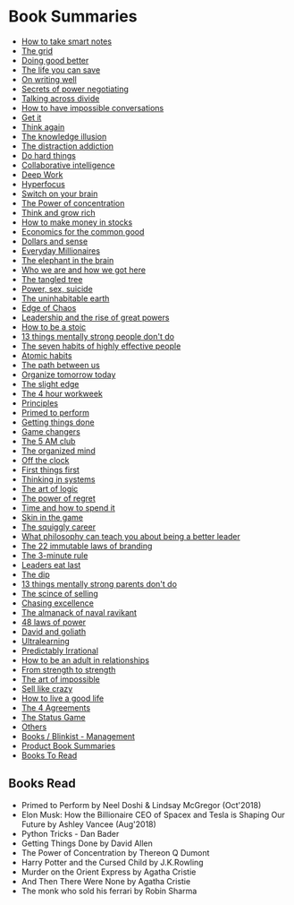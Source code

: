 # Book Summaries

- [How to take smart notes](how-to-take-smart-notes)
- [The grid](the-grid)
- [Doing good better](doing-good-better)
- [The life you can save](the-life-you-can-save)
- [On writing well](on-writing-well)
- [Secrets of power negotiating](secrets-of-power-negotiating)
- [Talking across divide](talking-across-divide)
- [How to have impossible conversations](how-to-have-impossible-conversations)
- [Get it](get-it)
- [Think again](think-again)
- [The knowledge illusion](the-knowledge-illusion)
- [The distraction addiction](the-distraction-addiction)
- [Do hard things](do-hard-things)
- [Collaborative intelligence](collaborative-intelligence)
- [Deep Work](deep-work)
- [Hyperfocus](hyperfocus)
- [Switch on your brain](switch-on-your-brain)
- [The Power of concentration](the-power-of-concentration)
- [Think and grow rich](think-and-grow-rich)
- [How to make money in stocks](how-to-make-money-in-stocks)
- [Economics for the common good](economics-for-the-common-good)
- [Dollars and sense](dollars-and-sense)
- [Everyday Millionaires](everyday-millionaires)
- [The elephant in the brain](the-elephant-in-the-brain)
- [Who we are and how we got here](who-we-are-and-how-we-got-here)
- [The tangled tree](the-tangled-tree)
- [Power, sex, suicide](power-sex-suicide)
- [The uninhabitable earth](the-uninhabitable-earth)
- [Edge of Chaos](edge-of-chaos)
- [Leadership and the rise of great powers](leadership-and-the-rise-of-great-powers)
- [How to be a stoic](how-to-be-a-stoic)
- [13 things mentally strong people don't do](13-things-mentally-strong-people-dont-do)
- [The seven habits of highly effective people](the-seven-habits-of-highly-effective-people)
- [Atomic habits](atomic-habits)
- [The path between us](the-path-between-us)
- [Organize tomorrow today](organize-tomorrow-today)
- [The slight edge](the-slight-edge)
- [The 4 hour workweek](the-4-hour-workweek)
- [Principles](principles)
- [Primed to perform](primed-to-perform)
- [Getting things done](getting-things-done)
- [Game changers](game-changers)
- [The 5 AM club](the-5-am-club)
- [The organized mind](the-organized-mind)
- [Off the clock](off-the-clock)
- [First things first](first-things-first)
- [Thinking in systems](thinking-in-systems)
- [The art of logic](the-art-of-logic)
- [The power of regret](the-power-of-regret)
- [Time and how to spend it](time-and-how-to-spend-it)
- [Skin in the game](skin-in-the-game)
- [The squiggly career](the-squiggly-career)
- [What philosophy can teach you about being a better leader](what-philosophy-can-teach-you-about-being-a-better-leader)
- [The 22 immutable laws of branding](the-22-immutable-laws-of-branding)
- [The 3-minute rule](the-3-minute-rule)
- [Leaders eat last](leaders-eat-last)
- [The dip](the-dip)
- [13 things mentally strong parents don't do](13-things-mentally-strong-parents-dont-do)
- [The scince of selling](the-science-of-selling)
- [Chasing excellence](chasing-excellence)
- [The almanack of naval ravikant](the-almanack-of-naval-ravikant)
- [48 laws of power](48-laws-of-power)
- [David and goliath](david-and-goliath)
- [Ultralearning](ultralearning)
- [Predictably Irrational](predictably-irrational)
- [How to be an adult in relationships](how-to-be-an-adult-in-relationships)
- [From strength to strength](from-strength-to-strength)
- [The art of impossible](the-art-of-impossible)
- [Sell like crazy](book-summaries/sell-like-crazy.md)
- [How to live a good life](book-summaries/how-to-live-a-good-life.md)
- [The 4 Agreements](book-summaries/the-4-agreements.md)
- [The Status Game](book-summaries/the-status-game.md)
- [Others](book-summaries/others.md)
- [Books / Blinkist - Management](../management/books-blinkist-management)
- [Product Book Summaries](management/product-management/product-book-summaries.md)
- [Books To Read](books-to-read)

## Books Read

- Primed to Perform by Neel Doshi & Lindsay McGregor (Oct'2018)
- Elon Musk: How the Billionaire CEO of Spacex and Tesla is Shaping Our Future by Ashley Vancee (Aug'2018)
- Python Tricks - Dan Bader
- Getting Things Done by David Allen
- The Power of Concentration by Thereon Q Dumont
- Harry Potter and the Cursed Child by J.K.Rowling
- Murder on the Orient Express by Agatha Cristie
- And Then There Were None by Agatha Cristie
- The monk who sold his ferrari by Robin Sharma
